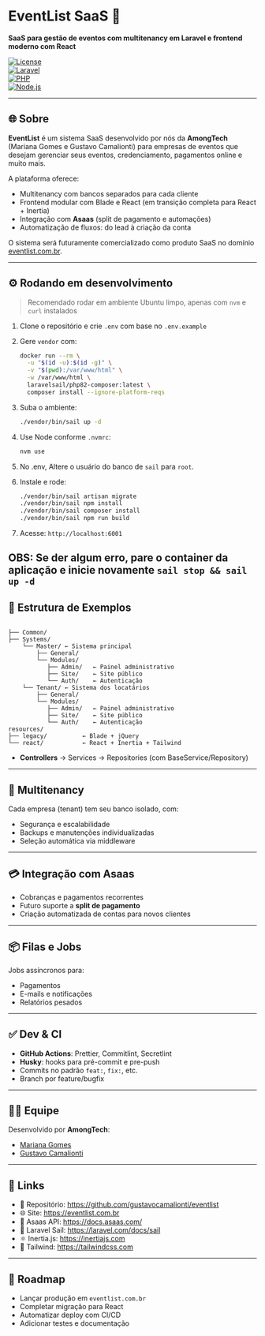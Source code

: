# EventList SaaS 🚀

**SaaS para gestão de eventos com multitenancy em Laravel e frontend moderno com React**

[![License](https://img.shields.io/github/license/gustavocamalionti/eventlist)](https://github.com/gustavocamalionti/eventlist/blob/main/LICENSE)  
[![Laravel](https://img.shields.io/badge/Laravel-10.x-red.svg)](https://laravel.com/)  
[![PHP](https://img.shields.io/badge/PHP-8.1%2B-brightgreen.svg)](https://www.php.net/)  
[![Node.js](https://img.shields.io/badge/Node.js-18%2B-green.svg)](https://nodejs.org/)

---

## 🌐 Sobre

**EventList** é um sistema SaaS desenvolvido por nós da **AmongTech** (Mariana Gomes e Gustavo Camalionti) para empresas de eventos que desejam gerenciar seus eventos, credenciamento, pagamentos online e muito mais.

A plataforma oferece:

- Multitenancy com bancos separados para cada cliente
- Frontend modular com Blade e React (em transição completa para React + Inertia)
- Integração com **Asaas** (split de pagamento e automações)
- Automatização de fluxos: do lead à criação da conta

O sistema será futuramente comercializado como produto SaaS no domínio [eventlist.com.br](https://eventlist.com.br).

---

## ⚙️ Rodando em desenvolvimento

> Recomendado rodar em ambiente Ubuntu limpo, apenas com `nvm` e `curl` instalados

1. Clone o repositório e crie `.env` com base no `.env.example`
2. Gere `vendor` com:
    ```bash
    docker run --rm \
      -u "$(id -u):$(id -g)" \
      -v "$(pwd):/var/www/html" \
      -w /var/www/html \
      laravelsail/php82-composer:latest \
      composer install --ignore-platform-reqs
    ```
3. Suba o ambiente:
    ```bash
    ./vendor/bin/sail up -d
    ```
4. Use Node conforme `.nvmrc`:
    ```bash
    nvm use
    ```
5. No .env, Altere o usuário do banco de `sail` para `root`.

6. Instale e rode:
    ```bash
    ./vendor/bin/sail artisan migrate
    ./vendor/bin/sail npm install
    ./vendor/bin/sail composer install
    ./vendor/bin/sail npm run build
    ```
7. Acesse: `http://localhost:6001`

## OBS: Se der algum erro, pare o container da aplicação e inicie novamente `sail stop && sail up -d`

## 🧱 Estrutura de Exemplos

```text

├── Common/
├── Systems/
    └── Master/ ← Sistema principal
        ├── General/
        └── Modules/
           ├── Admin/   ← Painel administrativo
           ├── Site/    ← Site público
           └── Auth/    ← Autenticação
    └── Tenant/ ← Sistema dos locatários
        ├── General/
        └── Modules/
           ├── Admin/   ← Painel administrativo
           ├── Site/    ← Site público
           └── Auth/    ← Autenticação
resources/
├── legacy/          ← Blade + jQuery
└── react/           ← React + Inertia + Tailwind
```

- **Controllers** → Services → Repositories (com BaseService/Repository)

---

## 💾 Multitenancy

Cada empresa (tenant) tem seu banco isolado, com:

- Segurança e escalabilidade
- Backups e manutenções individualizadas
- Seleção automática via middleware

---

## 💳 Integração com Asaas

- Cobranças e pagamentos recorrentes
- Futuro suporte a **split de pagamento**
- Criação automatizada de contas para novos clientes

---

## 📦 Filas e Jobs

Jobs assíncronos para:

- Pagamentos
- E-mails e notificações
- Relatórios pesados

---

## ✅ Dev & CI

- **GitHub Actions**: Prettier, Commitlint, Secretlint
- **Husky**: hooks para pré-commit e pre-push
- Commits no padrão `feat:`, `fix:`, etc.
- Branch por feature/bugfix

---

## 👩‍💻 Equipe

Desenvolvido por **AmongTech**:

- [Mariana Gomes](https://github.com/marigomes-br)
- [Gustavo Camalionti](https://github.com/gustavocamalionti)

---

## 📎 Links

- 🔗 Repositório: https://github.com/gustavocamalionti/eventlist
- 🌐 Site: https://eventlist.com.br
- 📄 Asaas API: https://docs.asaas.com/
- 🐳 Laravel Sail: https://laravel.com/docs/sail
- ⚛️ Inertia.js: https://inertiajs.com
- 🎨 Tailwind: https://tailwindcss.com

---

## 🚧 Roadmap

- Lançar produção em `eventlist.com.br`
- Completar migração para React
- Automatizar deploy com CI/CD
- Adicionar testes e documentação
